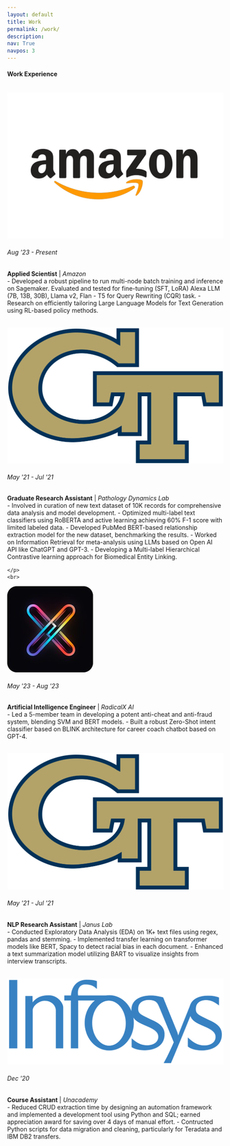 ```yaml
---
layout: default
title: Work
permalink: /work/
description: 
nav: True
navpos: 3
---
```


#### Work Experience
<br>
<div class="work">
  
  <div class="work-item vertical-center-text">
    <div class="work-bubble-with-date">
      <img src="/assets/img/work/amazon.png" class="work-bubble" />
      <h6>Aug '23 - Present</h6>
    </div>
    <p class="work-text">
      <strong>Applied Scientist</strong> | <i>Amazon</i> <br/>
       - Developed a robust pipeline to run multi-node batch training and inference on Sagemaker. Evaluated and tested for fine-tuning (SFT, LoRA) Alexa LLM (7B, 13B, 30B), Llama v2, Flan - T5 for Query Rewriting (CQR) task.
       - Research on efficiently tailoring Large Language Models for Text Generation using RL-based policy methods.
    </p>
    <br>
  </div>

  <div class="work-item vertical-center-text">
    <div class="work-bubble-with-date">
      <img src="/assets/img/work/georgiatech.png" class="work-bubble" />
      <h6>May '21 - Jul '21</h6>
    </div>
    <p class="work-text">
      <strong>Graduate Research Assistant</strong> | <i>Pathology Dynamics Lab</i> <br/>
       - Involved in curation of new text dataset of 10K records for comprehensive data analysis and model development.
       - Optimized multi-label text classifiers using RoBERTA and active learning achieving 60% F-1 score with limited
        labeled data.
       - Developed PubMed BERT-based relationship extraction model for the new dataset, benchmarking the results.
       - Worked on Information Retrieval for meta-analysis using LLMs based on Open AI API like ChatGPT and GPT-3.
       - Developing a Multi-label Hierarchical Contrastive learning approach for Biomedical Entity Linking.

    </p>
    <br>
  </div>

  <div class="work-item vertical-center-text">
    <div class="work-bubble-with-date">
      <img src="/assets/img/work/radicalx.jpeg" class="work-bubble" />
      <h6>May '23 - Aug '23</h6>
    </div>
    <p class="work-text">
      <strong>Artificial Intelligence Engineer</strong> | <i>RadicalX AI</i> <br/>
        - Led a 5-member team in developing a potent anti-cheat and anti-fraud system, blending SVM and BERT models.
        - Built a robust Zero-Shot intent classifier based on BLINK architecture for career coach chatbot based on GPT-4.
    </p>
    <br>
  </div>


  <div class="work-item vertical-center-text">
    <div class="work-bubble-with-date">
      <img src="/assets/img/work/georgiatech.png" class="work-bubble" />
      <h6>May '21 - Jul '21</h6>
    </div>
    <p class="work-text">
      <strong>NLP Research Assistant</strong> | <i>Janus Lab</i> <br/>
       - Conducted Exploratory Data Analysis (EDA) on 1K+ text files using regex, pandas and stemming.
       - Implemented transfer learning on transformer models like BERT, Spacy to detect racial bias in each document.
       - Enhanced a text summarization model utilizing BART to visualize insights from interview transcripts.
    </p>
    <br>
  </div>
  

  <div class="work-item vertical-center-text">
    <div class="work-bubble-with-date">
      <img src="/assets/img/work/Infosys.png" class="work-bubble" />
      <h6>Dec '20</h6>
    </div>
    <p class="work-text">
      <strong>Course Assistant</strong> | <i>Unacademy</i> <br/>
       - Reduced CRUD extraction time by designing an automation framework and implemented a development tool using Python and SQL; earned appreciation award for saving over 4 days of manual effort.
       - Contructed Python scripts for data migration and cleaning, particularly for Teradata and IBM DB2 transfers.
    </p>
    <br>
  </div>

</div>